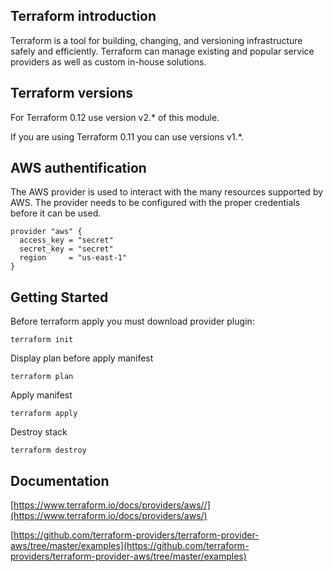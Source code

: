 ## Terraform introduction

Terraform is a tool for building, changing, and versioning infrastructure safely and efficiently. Terraform can manage existing and popular service providers as well as custom in-house solutions.


## Terraform versions

For Terraform 0.12 use version v2.* of this module.

If you are using Terraform 0.11 you can use versions v1.*.


## AWS authentification
The AWS provider is used to interact with the many resources supported by AWS. The provider needs to be configured with the proper credentials before it can be used.

```
provider "aws" {
  access_key = "secret"
  secret_key = "secret"
  region     = "us-east-1"
}
```

## Getting Started

Before terraform apply you must download provider plugin:

```
terraform init
```

Display plan before apply manifest
```
terraform plan
```

Apply manifest
```
terraform apply
```

Destroy stack
```
terraform destroy
```

## Documentation
[https://www.terraform.io/docs/providers/aws//](https://www.terraform.io/docs/providers/aws/)

[https://github.com/terraform-providers/terraform-provider-aws/tree/master/examples](https://github.com/terraform-providers/terraform-provider-aws/tree/master/examples)
